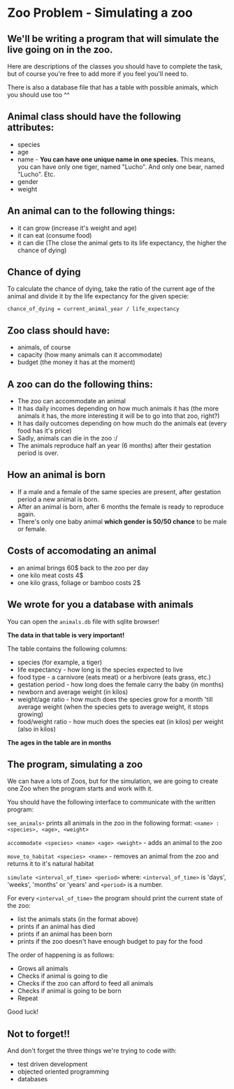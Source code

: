 # Zoo Problem - Simulating a zoo


## We'll be writing a program that will simulate the live going on in the zoo.

Here are descriptions of the classes you should have to complete the task, but
of course you're free to add more if you feel you'll need to.

There is also a database file that has a table with possible animals, which
you should use too ^^


## Animal class should have the following attributes:

* species
* age
* name - __You can have one unique name in one species.__ This means, you can have only one tiger, named "Lucho". And only one bear, named "Lucho". Etc.
* gender
* weight

## An animal can to the following things:

* it can grow (increase it's weight and age)
* it can eat (consume food)
* it can die (The close the animal gets to its life expectancy, the higher the chance of dying)

## Chance of dying

To calculate the chance of dying, take the ratio of the current age of the animal and divide it by the life expectancy for the given specie:

```
chance_of_dying = current_animal_year / life_expectancy
```

## Zoo class should have:

* animals, of course
* capacity (how many animals can it accommodate)
* budget (the money it has at the moment)

## A zoo can do the following thins:

* The zoo can accommodate an animal
* It has daily incomes depending on how much animals it has (the more animals it has, the more interesting it will be to go into that zoo, right?)
* It has daily outcomes depending on how much do the animals eat (every food has it's price)
* Sadly, animals can die in the zoo :/
* The animals reproduce half an year (6 months) after their gestation period is over.

## How an animal is born

* If a male and a female of the same species are present,
after gestation period a new animal is born.
* After an animal is born, after 6 months the female is ready
to reproduce again.
* There's only one baby animal __which gender is 50/50 chance__ to be male or female.

## Costs of accomodating an animal

* an animal brings 60$ back to the zoo per day
* one kilo meat costs 4$
* one kilo grass, foliage or bamboo costs 2$

## We wrote for you a database with animals

You can open the ```animals.db``` file with sqlite browser!

__The data in that table is very important!__

The table contains the following columns:
* species (for example, a tiger)
* life expectancy - how long is the species expected to live
* food type - a carnivore (eats meat) or a herbivore (eats grass, etc.)
* gestation period - how long does the female carry the baby (in months)
* newborn and average weight (in kilos)
* weight/age ratio - how much does the species grow for a month 'till average weight
(when the species gets to average weight, it stops growing)
* food/weight ratio - how much does the species eat (in kilos) per weight (also in kilos)

__The ages in the table are in months__


## The program, simulating a zoo

We can have a lots of Zoos, but for the simulation, we are going to create one Zoo when the program starts and work with it.

You should have the following interface to communicate with the written program:

`see_animals`- prints all animals in the zoo in the following format: `<name> : <species>, <age>, <weight>`

`accommodate <species> <name> <age> <weight>` - adds an animal to the zoo

`move_to_habitat <species> <name>` - removes an animal from the zoo and returns it to it's natural habitat

`simulate <interval_of_time> <period>` where:
`<interval_of_time>` is 'days', 'weeks', 'months' or 'years' and `<period>` is a number.

For every `<interval_of_time>` the program should print the current state of the zoo:

* list the animals stats (in the format above)
* prints if an animal has died
* prints if an animal has been born
* prints if the zoo doesn't have enough budget to pay for the food

The order of happening is as follows:

* Grows all animals
* Checks if animal is going to die
* Checks if the zoo can afford to feed all animals
* Checks if animal is going to be born
* Repeat

Good luck!

## Not to forget!!

And don't forget the three things we're trying to code with:
* test driven development
* objected oriented programming
* databases
